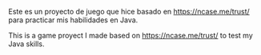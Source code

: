 Este es un proyecto de juego que hice basado en https://ncase.me/trust/ para practicar mis habilidades en Java.

This is a game proyect I made based on https://ncase.me/trust/ to test my Java skills.
